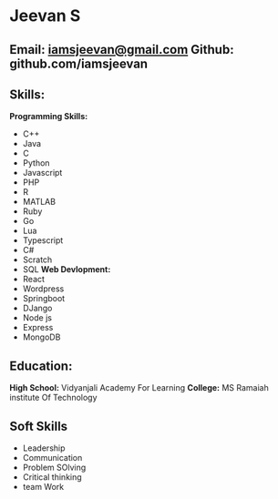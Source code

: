 # Jeevan S
**Email:** iamsjeevan@gmail.com **Github:** github.com/iamsjeevan
---
## Skills:
**Programming Skills:**
- C++
- Java
- C
- Python
- Javascript
- PHP
- R
- MATLAB
- Ruby
- Go
- Lua
- Typescript
- C#
- Scratch
- SQL
**Web Devlopment:**
- React
- Wordpress
- Springboot
- DJango
- Node js
- Express
- MongoDB
## Education:
**High School:** Vidyanjali Academy For Learning
**College:** MS Ramaiah institute Of Technology
##  Soft Skills
- Leadership
- Communication
- Problem SOlving
- Critical thinking
- team Work
